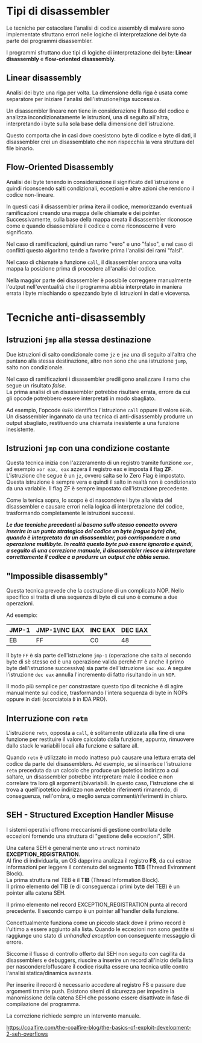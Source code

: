 # Tipi di disassembler

Le tecniche per ostacolare l'analisi di codice assembly di malware sono implementate sfruttano errori nelle logiche di interpretazione dei byte da parte dei programmi disassembler.

I programmi sfruttano due tipi di logiche di interpretazione dei byte: **Linear disassembly** e **flow-oriented disassembly**.  

## Linear disassembly

Analisi dei byte una riga per volta. La dimensione della riga è usata come separatore per iniziare l'analisi dell'istruzione/riga successiva.  

Un disassembler lineare non tiene in considerazione il flusso del codice e analizza incondizionatamente le istruzioni, una di seguito all'altra, interpretando i byte sulla sola base della dimensione dell'istruzione.  

Questo comporta che in casi dove coesistono byte di codice e byte di dati, il disassembler crei un disassemblato che non rispecchia la vera struttura del file binario.  

## Flow-Oriented Disassembly

Analisi dei byte tenendo in considerazione il significato dell'istruzione e quindi riconscendo salti condizionali, eccezioni e altre azioni che rendono il codice non-lineare.  

In questi casi il disassembler prima itera il codice, memorizzando eventuali ramificazioni creando una mappa delle chiamate e dei pointer.  
Successivamente, sulla base della mappa creata il disassembler riconosce come e quando disassemblare il codice e come riconoscerne il vero significato.  

Nel caso di ramificazioni, quindi un ramo "vero" e uno "falso", e nel caso di conflitti questo algoritmo tende a favorire prima l'analisi dei rami "falsi".  

Nel caso di chiamate a funzione `call`, il disassembler ancora una volta mappa la posizione prima di procedere all'analisi del codice.

Nella maggior parte dei disassembler è possibile correggere manualmente l'output nell'eventualità che il programma abbia interpretato in maniera errata i byte mischiando o spezzando byte di istruzioni in dati e viceversa.  


# Tecniche anti-disassembly

## Istruzioni `jmp` alla stessa destinazione

Due istruzioni di salto condizionale come `jz` e `jnz` una di seguito all'altra che puntano alla stessa destinazione, altro non sono che una istruzione `jump`, salto non condizionale.  

Nel caso di ramificazioni i disassembler prediligono analizzare il ramo che segue un risultato *false*.  
La prima analisi di un disassembler potrebbe risultare errata, errore da cui gli opcode potrebbero essere interpretati in modo sbagliato.  

Ad esempio, l'opcode `0xE8` identifica l'istruzione `call` oppure il valore `0E8h`. Un disassembler ingannato da una tecnica di anti-disassembly produrre un output sbagliato, restituendo una chiamata inesistente a una funzione inesistente.  

## Istruzioni `jmp` con una  condizione costante

Questa tecnica inizia con l'azzeramento di un registro tramite funzione `xor`, ad esempio `xor eax, eax` azzera il registro eax e imposta il flag **ZF**.  
L'istruzione che segue è un `jz`, ovvero salta se lo Zero Flag è impostato. Questa istruzione è sempre vera e quindi il salto in realtà non è condizionato da una variabile. Il flag ZF è sempre impostato dall'istruzione precedente.  

Come la tenica sopra, lo scopo è di nascondere i byte alla vista del disassembler e causare errori nella logica di interpretazione del codice, trasformando completamente le istruzioni successi.  

***Le due tecniche precedenti si basano sullo stesso concetto ovvero inserire in un punto strategico del codice un byte (rogue byte) che, quando è interpretato da un disassembler, può corrispondere a una operazione multibyte. In realtà questo byte può essere ignorato e quindi, a seguito di una correzione manuale, il disassembler riesce a interpretare correttamente il codice e a produrre un output che abbia senso.***

## "Impossible disassembly"

Questa tecnica prevede che la costruzione di un complicato NOP. Nello specifico si tratta di una sequenza di byte di cui uno è comune a due operazioni.  

Ad esempio:

|JMP-1|JMP-1\INC EAX|INC EAX|DEC EAX|
|-|-|-|-|
|EB|FF|C0|48|

Il byte `FF` è sia parte dell'istruzione `jmp-1` (operazione che salta al secondo byte di sè stesso ed è una operazione valida perché `FF` è anche il primo byte dell'istruzione successiva) sia parte dell'istruzione `inc eax`. A seguire l'istruzione `dec eax` annulla l'incremento di fatto risultando in un `NOP`.

Il modo più semplice per constrastare questo tipo di tecniche è di agire manualmente sul codice, trasformando l'intera sequenza di byte in NOPs oppure in dati (scorciatoia `D` in IDA PRO).  


## Interruzione con `retn`

L'istruzione `retn`, opposta a `call`, è solitamente utilizzata alla fine di una funzione per restituire il valore calcolato dalla funzione, appunto, rimuovere dallo stack le variabili locali alla funzione e saltare all.  

Quando `retn` è utilizzato in modo inatteso può causare una lettura errata del codice da parte dei disassemblers. Ad esempio, se si inserisce l'istruzione `retn` preceduta da un calcolo che produce un ipotetico indirizzo a cui saltare, un disassembler potrebbe interpretare male il codice e non correlare tra loro gli argomenti/bìvariabili. In questo caso, l'istruzione che si trova a quell'ipotetico indirizzo non avrebbe riferimenti rimanendo, di conseguenza,  nell'ombra, o meglio senza commenti/riferimenti in chiaro.  


## SEH - Structured Exception Handler Misuse

I sistemi operativi offrono meccanismi di gestione controllata delle eccezioni fornendo una struttura di "gestione delle eccezioni", SEH.

Una catena SEH è generalmente uno `struct` nominato **EXCEPTION_REGISTRATION**.  
Al fine di individuarla, un OS dapprima analizza il registro **FS**, da cui estrae informazioni per leggere il contenuto del segmento **TEB** (Thread Evironment Block).  
La prima struttura nel TEB è il **TIB** (Thread Information Block).  
Il primo elemento del TIB (e di conseguenza i primi byte del TEB) è un pointer alla catena SEH.  

Il primo elemento nel record EXCEPTION_REGISTRATION punta al record precedente. Il secondo campo è un pointer all'handler della funzione.  

Concettualmente funziona come un piccolo stack dove il primo record è l'ultimo a essere aggiunto alla lista. Quando le eccezioni non sono gestite si raggiunge uno stato di *unhandled exception* con conseguente messaggio di errore.  

Siccome il flusso di controllo offerto dal SEH non seguito con cagilita da disassemblers e debuggers, riuscire a inserire un record all'inizio della lista per nascondere/offuscare il codice risulta essere una tecnica utile contro l'analisi statica/dinamica avanzata.  

Per inserire il record è necessario accedere al registro FS e passare due argomenti tramite push. Esistono sitemi di sicurezza per impedire la manomissione della catena SEH che possono essere disattivate in fase di compilazione del programma.

La correzione richiede sempre un intervento manuale.

https://coalfire.com/the-coalfire-blog/the-basics-of-exploit-development-2-seh-overflows